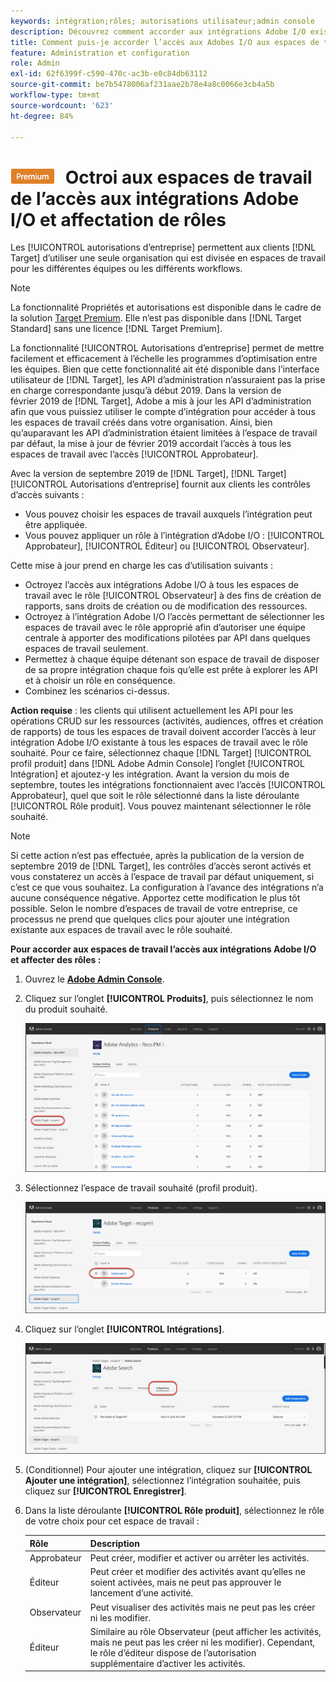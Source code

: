 ```yaml
---
keywords: intégration;rôles; autorisations utilisateur;admin console
description: Découvrez comment accorder aux intégrations Adobe I/O existantes l’accès à tous les espaces de travail avec le rôle souhaité dans Adobe Target.
title: Comment puis-je accorder l’accès aux Adobes I/O aux espaces de travail et attribuer des rôles ?
feature: Administration et configuration
role: Admin
exl-id: 62f6399f-c590-470c-ac3b-e0c84db63112
source-git-commit: be7b5478006af231aae2b78e4a8c0066e3cb4a5b
workflow-type: tm+mt
source-wordcount: '623'
ht-degree: 84%

---
```


# ![PREMIUM](/help/assets/premium.png) Octroi aux espaces de travail de l’accès aux intégrations Adobe I/O et affectation de rôles

Les [!UICONTROL autorisations d’entreprise] permettent aux clients [!DNL Target] d’utiliser une seule organisation qui est divisée en espaces de travail pour les différentes équipes ou les différents workflows. 

>[!NOTE]
>
>La fonctionnalité Propriétés et autorisations est disponible dans le cadre de la solution [Target Premium](/help/c-intro/intro.md#premium). Elle n’est pas disponible dans [!DNL Target Standard] sans une licence [!DNL Target Premium].

La fonctionnalité [!UICONTROL Autorisations d’entreprise] permet de mettre facilement et efficacement à l’échelle les programmes d’optimisation entre les équipes. Bien que cette fonctionnalité ait été disponible dans l’interface utilisateur de [!DNL Target], les API d’administration n’assuraient pas la prise en charge correspondante jusqu’à début 2019. Dans la version de février 2019 de [!DNL Target], Adobe a mis à jour les API d’administration afin que vous puissiez utiliser le compte d’intégration pour accéder à tous les espaces de travail créés dans votre organisation. Ainsi, bien qu’auparavant les API d’administration étaient limitées à l’espace de travail par défaut, la mise à jour de février 2019 accordait l’accès à tous les espaces de travail avec l’accès [!UICONTROL Approbateur].

Avec la version de septembre 2019 de [!DNL Target], [!DNL Target] [!UICONTROL Autorisations d’entreprise] fournit aux clients les contrôles d’accès suivants :

* Vous pouvez choisir les espaces de travail auxquels l’intégration peut être appliquée.
* Vous pouvez appliquer un rôle à l’intégration d’Adobe I/O : [!UICONTROL Approbateur], [!UICONTROL Éditeur] ou [!UICONTROL Observateur].

Cette mise à jour prend en charge les cas d’utilisation suivants :

* Octroyez l’accès aux intégrations Adobe I/O à tous les espaces de travail avec le rôle [!UICONTROL Observateur] à des fins de création de rapports, sans droits de création ou de modification des ressources.
* Octroyez à l’intégration Adobe I/O l’accès permettant de sélectionner les espaces de travail avec le rôle approprié afin d’autoriser une équipe centrale à apporter des modifications pilotées par API dans quelques espaces de travail seulement.
* Permettez à chaque équipe détenant son espace de travail de disposer de sa propre intégration chaque fois qu’elle est prête à explorer les API et à choisir un rôle en conséquence.
* Combinez les scénarios ci-dessus.

**Action requise** : les clients qui utilisent actuellement les API pour les opérations CRUD sur les ressources (activités, audiences, offres et création de rapports) de tous les espaces de travail doivent accorder l’accès à leur intégration Adobe I/O existante à tous les espaces de travail avec le rôle souhaité. Pour ce faire, sélectionnez chaque [!DNL Target] [!UICONTROL profil produit] dans [!DNL Adobe Admin Console] l’onglet [!UICONTROL Intégration] et ajoutez-y les intégration. Avant la version du mois de septembre, toutes les intégrations fonctionnaient avec l’accès [!UICONTROL Approbateur], quel que soit le rôle sélectionné dans la liste déroulante [!UICONTROL Rôle produit]. Vous pouvez maintenant sélectionner le rôle souhaité.

>[!NOTE]
>
>Si cette action n’est pas effectuée, après la publication de la version de septembre 2019 de [!DNL Target], les contrôles d’accès seront activés et vous constaterez un accès à l’espace de travail par défaut uniquement, si c’est ce que vous souhaitez. La configuration à l’avance des intégrations n’a aucune conséquence négative. Apportez cette modification le plus tôt possible. Selon le nombre d’espaces de travail de votre entreprise, ce processus ne prend que quelques clics pour ajouter une intégration existante aux espaces de travail avec le rôle souhaité.

**Pour accorder aux espaces de travail l’accès aux intégrations Adobe I/O et affecter des rôles :**

1. Ouvrez le **[Adobe Admin Console](https://adminconsole.adobe.com)**.

1. Cliquez sur l’onglet **[!UICONTROL Produits]**, puis sélectionnez le nom du produit souhaité.

   ![Sélection du produit dans Adobe Admin Console](/help/administrating-target/c-user-management/property-channel/assets/io-choose-product.png)

1. Sélectionnez l’espace de travail souhaité (profil produit).

   ![Sélection du profil produit](/help/administrating-target/c-user-management/property-channel/assets/io-select-product-profile.png)

1. Cliquez sur l’onglet **[!UICONTROL Intégrations]**.

   ![Onglet Intégrations](/help/administrating-target/c-user-management/property-channel/assets/integrations-tab.png)

1. (Conditionnel) Pour ajouter une intégration, cliquez sur **[!UICONTROL Ajouter une intégration]**, sélectionnez l’intégration souhaitée, puis cliquez sur **[!UICONTROL Enregistrer]**.

1. Dans la liste déroulante **[!UICONTROL Rôle produit]**, sélectionnez le rôle de votre choix pour cet espace de travail :

   | Rôle | Description |
   |--- |--- |
   | Approbateur | Peut créer, modifier et activer ou arrêter les activités. |
   | Éditeur | Peut créer et modifier des activités avant qu’elles ne soient activées, mais ne peut pas approuver le lancement d’une activité. |
   | Observateur | Peut visualiser des activités mais ne peut pas les créer ni les modifier. |
   | Éditeur | Similaire au rôle Observateur (peut afficher les activités, mais ne peut pas les créer ni les modifier). Cependant, le rôle d’éditeur dispose de l’autorisation supplémentaire d’activer les activités. |
